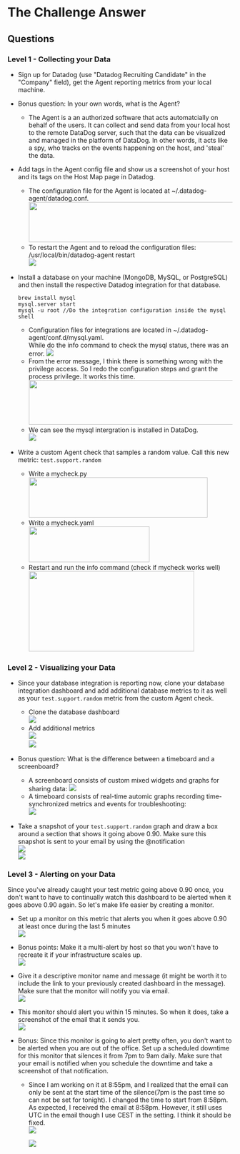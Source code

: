 
# The Challenge Answer


## Questions


### Level 1 - Collecting your Data

* Sign up for Datadog (use "Datadog Recruiting Candidate" in the "Company" field), get the Agent reporting metrics from your local machine.</b>
* Bonus question: In your own words, what is the Agent?  
  - The Agent is a an authorized software that acts automatcially on behalf of the users. It can collect and send data from your local host to the remote DataDog server, such that the data can be visualized and managed in the platform of DataDog. In other words, it acts like a spy, who tracks on the events happening on the host, and 'steal' the data.
 
* Add tags in the Agent config file and show us a screenshot of your host and its tags on the Host Map page in Datadog.  
  - The configuration file for the Agent is located at ~/.datadog-agent/datadog.conf.  
    <img src="https://github.com/YIYIZH/hiring-engineers/blob/master/Screen%20Shot%202017-07-09%20at%202.04.58%20PM.png" width="500" height="90">  
  - To restart the Agent and to reload the configuration files: /usr/local/bin/datadog-agent restart  
    <img src="https://github.com/YIYIZH/hiring-engineers/blob/master/Screen%20Shot%202017-07-09%20at%203.19.07%20PM.png">

* Install a database on your machine (MongoDB, MySQL, or PostgreSQL) and then install the respective Datadog integration for that database. 
  ```shell
  brew install mysql
  mysql.server start
  mysql -u root //Do the integration configuration inside the mysql shell
  ```
  - Configuration files for integrations are located in ~/.datadog-agent/conf.d/mysql.yaml.  
    While do the info command to check the mysql status, there was an error.
    <img src="https://github.com/YIYIZH/hiring-engineers/blob/master/Screen%20Shot%202017-07-09%20at%204.44.28%20PM.png">  
  - From the error message, I think there is something wrong with the privilege access. So I redo the configuration steps and grant the process privilege. It works this time.  
    <img src="https://github.com/YIYIZH/hiring-engineers/blob/master/Screen%20Shot%202017-07-09%20at%204.50.59%20PM.png" width="500" height="100">  
  - We can see the mysql intergration is installed in DataDog.  
    <img src="https://github.com/YIYIZH/hiring-engineers/blob/master/Screen%20Shot%202017-07-09%20at%204.54.20%20PM.png">  
  
* Write a custom Agent check that samples a random value. Call this new metric: `test.support.random`  
  - Write a mycheck.py  
    <img src="https://github.com/YIYIZH/hiring-engineers/blob/master/Screen%20Shot%202017-07-09%20at%205.50.30%20PM.png" width="400" height="90">  
  - Write a mycheck.yaml  
    <img src="https://github.com/YIYIZH/hiring-engineers/blob/master/Screen%20Shot%202017-07-09%20at%205.37.05%20PM.png" width="270" height="80">  
  - Restart and run the info command (check if mycheck works well)
    <img src="https://github.com/YIYIZH/hiring-engineers/blob/master/Screen%20Shot%202017-07-09%20at%205.54.21%20PM.png" width="370" height="180">

### Level 2 - Visualizing your Data

* Since your database integration is reporting now, clone your database integration dashboard and add additional database metrics to it as well as your `test.support.random` metric from the custom Agent check.  
  - Clone the database dashboard  
    <img src="https://github.com/YIYIZH/hiring-engineers/blob/master/Screen%20Shot%202017-07-09%20at%205.58.22%20PM.png">  
  - Add additional metrics  
    <img src="https://github.com/YIYIZH/hiring-engineers/blob/master/Screen%20Shot%202017-07-09%20at%206.12.06%20PM.png">  
    <img src="https://github.com/YIYIZH/hiring-engineers/blob/master/Screen%20Shot%202017-07-09%20at%206.30.48%20PM.png">  

* Bonus question: What is the difference between a timeboard and a screenboard?  
  - A screenboard consists of custom mixed widgets and graphs for sharing data:
    <img src="https://github.com/YIYIZH/hiring-engineers/blob/master/Screen%20Shot%202017-07-09%20at%206.48.07%20PM.png">  
  - A timeboard consists of real-time automic graphs recording time-synchronized metrics and events for troubleshooting:  
    <img src="https://github.com/YIYIZH/hiring-engineers/blob/master/Screen%20Shot%202017-07-09%20at%206.48.46%20PM.png">  
    
* Take a snapshot of your `test.support.random` graph and draw a box around a section that shows it going above 0.90. Make sure this snapshot is sent to your email by using the @notification  
  <img src="https://github.com/YIYIZH/hiring-engineers/blob/master/Screen%20Shot%202017-07-09%20at%207.47.41%20PM.png">  
  <img src="https://github.com/YIYIZH/hiring-engineers/blob/master/Screen%20Shot%202017-07-09%20at%207.27.34%20PM.png">  
  

### Level 3 - Alerting on your Data

Since you've already caught your test metric going above 0.90 once, you don't want to have to continually watch this dashboard to be alerted when it goes above 0.90 again.  So let's make life easier by creating a monitor.  
* Set up a monitor on this metric that alerts you when it goes above 0.90 at least once during the last 5 minutes  
  <img src="https://github.com/YIYIZH/hiring-engineers/blob/master/Screen%20Shot%202017-07-09%20at%207.56.57%20PM.png">  
  
* Bonus points:  Make it a multi-alert by host so that you won't have to recreate it if your infrastructure scales up.  
  <img src="https://github.com/YIYIZH/hiring-engineers/blob/master/Screen%20Shot%202017-07-09%20at%208.00.13%20PM.png">  
  
* Give it a descriptive monitor name and message (it might be worth it to include the link to your previously created dashboard in the message).  Make sure that the monitor will notify you via email.  
  <img src="https://github.com/YIYIZH/hiring-engineers/blob/master/Screen%20Shot%202017-07-09%20at%208.26.42%20PM.png">  
  
* This monitor should alert you within 15 minutes. So when it does, take a screenshot of the email that it sends you.  
  <img src="https://github.com/YIYIZH/hiring-engineers/blob/master/Screen%20Shot%202017-07-09%20at%208.37.57%20PM.png">

* Bonus: Since this monitor is going to alert pretty often, you don't want to be alerted when you are out of the office. Set up a scheduled downtime for this monitor that silences it from 7pm to 9am daily. Make sure that your email is notified when you schedule the downtime and take a screenshot of that notification.  
  - Since I am working on it at 8:55pm, and I realized that the email can only be sent at the start time of the silence(7pm is the past time so can not be set for tonight). I changed the time to start from 8:58pm. As expected, I received the email at 8:58pm. However, it still uses UTC in the email though I use CEST in the setting. I think it should be fixed.  
    <img src="https://github.com/YIYIZH/hiring-engineers/blob/master/Screen%20Shot%202017-07-09%20at%209.06.32%20PM.png">  
  
    <img src="https://github.com/YIYIZH/hiring-engineers/blob/master/Screen%20Shot%202017-07-09%20at%208.59.20%20PM.png">  
  
 
